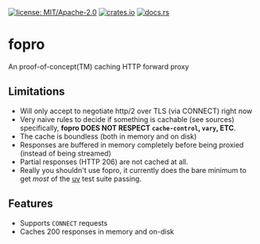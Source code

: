 [![license: MIT/Apache-2.0](https://img.shields.io/badge/license-MIT%2FApache--2.0-blue.svg)](LICENSE-MIT)
[![crates.io](https://img.shields.io/crates/v/fopro.svg)](https://crates.io/crates/fopro)
[![docs.rs](https://docs.rs/fopro/badge.svg)](https://docs.rs/fopro)

# fopro

An proof-of-concept(TM) caching HTTP forward proxy

## Limitations

  * Will only accept to negotiate http/2 over TLS (via CONNECT) right now
  * Very naive rules to decide if something is cachable (see sources)
    specifically, **fopro DOES NOT RESPECT `cache-control`, `vary`, ETC**.
  * The cache is boundless (both in memory and on disk)
  * Responses are buffered in memory completely before being proxied
    (instead of being streamed)
  * Partial responses (HTTP 206) are not cached at all.
  * Really you shouldn't use fopro, it currently does the bare minimum
    to get _most_ of the [uv](https://github.com/astral-sh/uv) test suite passing.

## Features

  * Supports `CONNECT` requests
  * Caches 200 responses in memory and on-disk

